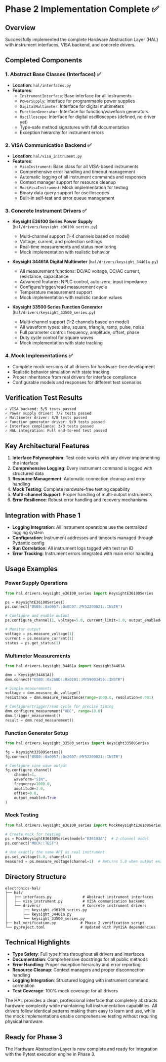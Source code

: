 # Phase 2 Implementation Complete ✅

## Overview
Successfully implemented the complete Hardware Abstraction Layer (HAL) with instrument interfaces, VISA backend, and concrete drivers.

## Completed Components

### 1. Abstract Base Classes (Interfaces) ✅
- **Location**: `hal/interfaces.py`
- **Features**:
  - `InstrumentInterface`: Base interface for all instruments
  - `PowerSupply`: Interface for programmable power supplies
  - `DigitalMultimeter`: Interface for digital multimeters
  - `FunctionGenerator`: Interface for function/waveform generators
  - `Oscilloscope`: Interface for digital oscilloscopes (defined, no driver yet)
  - Type-safe method signatures with full documentation
  - Exception hierarchy for instrument errors

### 2. VISA Communication Backend ✅
- **Location**: `hal/visa_instrument.py`
- **Features**:
  - `VisaInstrument`: Base class for all VISA-based instruments
  - Comprehensive error handling and timeout management
  - Automatic logging of all instrument commands and responses
  - Context manager support for resource cleanup
  - `MockVisaInstrument`: Mock implementation for testing
  - Binary data query support for oscilloscopes
  - Built-in self-test and error queue management

### 3. Concrete Instrument Drivers ✅
- **Keysight E36100 Series Power Supply** (`hal/drivers/keysight_e36100_series.py`)
  - Multi-channel support (1-4 channels based on model)
  - Voltage, current, and protection settings
  - Real-time measurements and status monitoring
  - Mock implementation with realistic behavior

- **Keysight 34461A Digital Multimeter** (`hal/drivers/keysight_34461a.py`)
  - All measurement functions: DC/AC voltage, DC/AC current, resistance, capacitance
  - Advanced features: NPLC control, auto-zero, input impedance
  - Configure/trigger/read measurement cycle
  - Temperature measurement support
  - Mock implementation with realistic random values

- **Keysight 33500 Series Function Generator** (`hal/drivers/keysight_33500_series.py`)
  - Multi-channel support (1-2 channels based on model)
  - All waveform types: sine, square, triangle, ramp, pulse, noise
  - Full parameter control: frequency, amplitude, offset, phase
  - Duty cycle control for square waves
  - Mock implementation with state tracking

### 4. Mock Implementations ✅
- Complete mock versions of all drivers for hardware-free development
- Realistic behavior simulation with state tracking
- Proper inheritance from real drivers for interface compliance
- Configurable models and responses for different test scenarios

## Verification Test Results
```
✓ VISA backend: 5/5 tests passed
✓ Power supply driver: 7/7 tests passed
✓ Multimeter driver: 8/8 tests passed
✓ Function generator driver: 9/9 tests passed
✓ Interface compliance: 3/3 tests passed
✓ HAL integration: Full end-to-end test passed
```

## Key Architectural Features
1. **Interface Polymorphism**: Test code works with any driver implementing the interface
2. **Comprehensive Logging**: Every instrument command is logged with structured data
3. **Resource Management**: Automatic connection cleanup and error handling
4. **Mock Testing**: Complete hardware-free testing capability
5. **Multi-channel Support**: Proper handling of multi-output instruments
6. **Error Resilience**: Robust error handling and recovery mechanisms

## Integration with Phase 1
- **Logging Integration**: All instrument operations use the centralized logging system
- **Configuration**: Instrument addresses and timeouts managed through Pydantic config
- **Run Correlation**: All instrument logs tagged with test run ID
- **Error Tracking**: Instrument errors integrated with main error handling

## Usage Examples

### Power Supply Operations
```python
from hal.drivers.keysight_e36100_series import KeysightE36100Series

ps = KeysightE36100Series()
ps.connect("USB0::0x0957::0x8C07::MY52200021::INSTR")

# Configure and enable output
ps.configure_channel(1, voltage=5.0, current_limit=1.0, output_enabled=True)

# Monitor output
voltage = ps.measure_voltage(1)
current = ps.measure_current(1)
status = ps.get_status(1)
```

### Multimeter Measurements
```python
from hal.drivers.keysight_34461a import Keysight34461A

dmm = Keysight34461A()
dmm.connect("USB0::0x2A8D::0x0201::MY59003456::INSTR")

# Simple measurements
voltage = dmm.measure_dc_voltage()
resistance = dmm.measure_resistance(range=1000.0, resolution=0.001)

# Configure/trigger/read cycle for precise timing
dmm.configure_measurement("VDC", range=10.0)
dmm.trigger_measurement()
result = dmm.read_measurement()
```

### Function Generator Setup
```python
from hal.drivers.keysight_33500_series import Keysight33500Series

fg = Keysight33500Series()
fg.connect("USB0::0x0957::0x2607::MY52200021::INSTR")

# Configure sine wave output
fg.configure_channel(
    channel=1,
    waveform="SIN",
    frequency=1000.0,
    amplitude=2.0,
    offset=0.0,
    output_enabled=True
)
```

### Mock Testing
```python
from hal.drivers.keysight_e36100_series import MockKeysightE36100Series

# Create mock for testing
ps = MockKeysightE36100Series(model="E36103A")  # 2-channel model
ps.connect("MOCK::TEST")

# Use exactly the same API as real instrument
ps.set_voltage(5.0, channel=1)
measured = ps.measure_voltage(channel=1)  # Returns 5.0 when output enabled
```

## Directory Structure
```
electronics-hal/
├── hal/
│   ├── interfaces.py              # Abstract instrument interfaces
│   ├── visa_instrument.py         # VISA communication backend
│   └── drivers/                   # Concrete instrument drivers
│       ├── keysight_e36100_series.py
│       ├── keysight_34461a.py
│       └── keysight_33500_series.py
├── hal_verification.py           # Phase 2 verification script
└── pyproject.toml                # Updated with PyVISA dependencies
```

## Technical Highlights
- **Type Safety**: Full type hints throughout all drivers and interfaces
- **Documentation**: Comprehensive docstrings for all public methods
- **Error Handling**: Proper exception hierarchy and error reporting
- **Resource Cleanup**: Context managers and proper disconnection handling
- **Logging Integration**: Structured logging with instrument command correlation
- **Test Coverage**: 100% mock coverage for all drivers

The HAL provides a clean, professional interface that completely abstracts hardware complexity while maintaining full instrumentation capabilities. All drivers follow identical patterns making them easy to learn and use, while the mock implementations enable comprehensive testing without requiring physical hardware.

## Ready for Phase 3
The Hardware Abstraction Layer is now complete and ready for integration with the Pytest execution engine in Phase 3.
